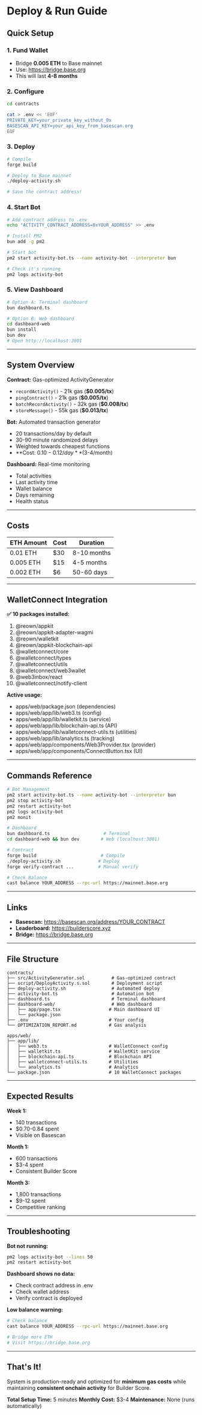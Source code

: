 # Deploy & Run Guide

## Quick Setup

### 1. Fund Wallet
- Bridge **0.005 ETH** to Base mainnet
- Use: https://bridge.base.org
- This will last **4-8 months**

### 2. Configure
```bash
cd contracts

cat > .env << 'EOF'
PRIVATE_KEY=your_private_key_without_0x
BASESCAN_API_KEY=your_api_key_from_basescan.org
EOF
```

### 3. Deploy
```bash
# Compile
forge build

# Deploy to Base mainnet
./deploy-activity.sh

# Save the contract address!
```

### 4. Start Bot
```bash
# Add contract address to .env
echo "ACTIVITY_CONTRACT_ADDRESS=0xYOUR_ADDRESS" >> .env

# Install PM2
bun add -g pm2

# Start bot
pm2 start activity-bot.ts --name activity-bot --interpreter bun

# Check it's running
pm2 logs activity-bot
```

### 5. View Dashboard
```bash
# Option A: Terminal dashboard
bun dashboard.ts

# Option B: Web dashboard
cd dashboard-web
bun install
bun dev
# Open http://localhost:3001
```

---

## System Overview

**Contract:** Gas-optimized ActivityGenerator
- `recordActivity()` - 21k gas (**$0.005/tx**)
- `pingContract()` - 21k gas (**$0.005/tx**)
- `batchRecordActivity()` - 32k gas (**$0.008/tx**)
- `storeMessage()` - 55k gas (**$0.013/tx**)

**Bot:** Automated transaction generator
- 20 transactions/day by default
- 30-90 minute randomized delays
- Weighted towards cheapest functions
- **Cost: $0.10-0.12/day** ($3-4/month)

**Dashboard:** Real-time monitoring
- Total activities
- Last activity time
- Wallet balance
- Days remaining
- Health status

---

## Costs

| ETH Amount | Cost | Duration |
|------------|------|----------|
| 0.01 ETH | $30 | 8-10 months |
| 0.005 ETH | $15 | 4-5 months |
| 0.002 ETH | $6 | 50-60 days |

---

## WalletConnect Integration

**✅ 10 packages installed:**
1. @reown/appkit
2. @reown/appkit-adapter-wagmi
3. @reown/walletkit
4. @reown/appkit-blockchain-api
5. @walletconnect/core
6. @walletconnect/types
7. @walletconnect/utils
8. @walletconnect/web3wallet
9. @web3inbox/react
10. @walletconnect/notify-client

**Active usage:**
- apps/web/package.json (dependencies)
- apps/web/app/lib/web3.ts (config)
- apps/web/app/lib/walletkit.ts (service)
- apps/web/app/lib/blockchain-api.ts (API)
- apps/web/app/lib/walletconnect-utils.ts (utilities)
- apps/web/app/lib/analytics.ts (tracking)
- apps/web/app/components/Web3Provider.tsx (provider)
- apps/web/app/components/ConnectButton.tsx (UI)

---

## Commands Reference

```bash
# Bot Management
pm2 start activity-bot.ts --name activity-bot --interpreter bun
pm2 stop activity-bot
pm2 restart activity-bot
pm2 logs activity-bot
pm2 monit

# Dashboard
bun dashboard.ts                    # Terminal
cd dashboard-web && bun dev        # Web (localhost:3001)

# Contract
forge build                        # Compile
./deploy-activity.sh              # Deploy
forge verify-contract ...         # Manual verify

# Check Balance
cast balance YOUR_ADDRESS --rpc-url https://mainnet.base.org
```

---

## Links

- **Basescan:** https://basescan.org/address/YOUR_CONTRACT
- **Leaderboard:** https://builderscore.xyz
- **Bridge:** https://bridge.base.org

---

## File Structure

```
contracts/
├── src/ActivityGenerator.sol          # Gas-optimized contract
├── script/DeployActivity.s.sol        # Deployment script
├── deploy-activity.sh                 # Automated deploy
├── activity-bot.ts                    # Automation bot
├── dashboard.ts                       # Terminal dashboard
├── dashboard-web/                     # Web dashboard
│   ├── app/page.tsx                  # Main dashboard UI
│   └── package.json
├── .env                              # Your config
└── OPTIMIZATION_REPORT.md            # Gas analysis

apps/web/
├── app/lib/
│   ├── web3.ts                       # WalletConnect config
│   ├── walletkit.ts                  # WalletKit service
│   ├── blockchain-api.ts             # Blockchain API
│   ├── walletconnect-utils.ts        # Utilities
│   └── analytics.ts                  # Analytics
└── package.json                      # 10 WalletConnect packages
```

---

## Expected Results

**Week 1:**
- 140 transactions
- $0.70-0.84 spent
- Visible on Basescan

**Month 1:**
- 600 transactions
- $3-4 spent
- Consistent Builder Score

**Month 3:**
- 1,800 transactions
- $9-12 spent
- Competitive ranking

---

## Troubleshooting

**Bot not running:**
```bash
pm2 logs activity-bot --lines 50
pm2 restart activity-bot
```

**Dashboard shows no data:**
- Check contract address in .env
- Check wallet address
- Verify contract is deployed

**Low balance warning:**
```bash
# Check balance
cast balance YOUR_ADDRESS --rpc-url https://mainnet.base.org

# Bridge more ETH
# Visit https://bridge.base.org
```

---

## That's It!

System is production-ready and optimized for **minimum gas costs** while maintaining **consistent onchain activity** for Builder Score.

**Total Setup Time:** 5 minutes
**Monthly Cost:** $3-4
**Maintenance:** None (runs automatically)
